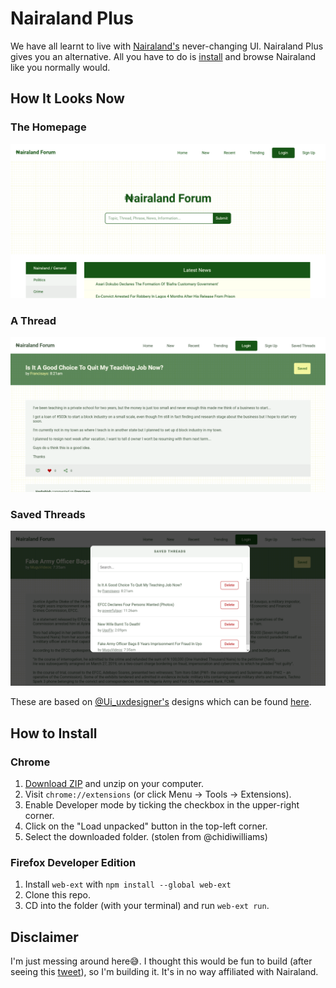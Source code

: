 # Nairaland Plus
We have all learnt to live with [Nairaland's](https://www.nairaland.com) never-changing UI. Nairaland Plus gives you an alternative. All you have to do is [install](#how-to-install) and browse Nairaland like you normally would.

## How It Looks Now
### The Homepage
![Homepage](./homepage.png)

### A Thread
![Thread](./thread-page.png)

### Saved Threads
![Thread](./saved-threads.png)

These are based on [@Ui_uxdesigner's](https://www.twitter.com/Ui_uxdesigner) designs which can be found [here](https://www.behance.net/gallery/93022789/Nairaland-Website-Redesign).


## How to Install
### Chrome
1. [Download ZIP](https://github.com/ajizanci/nairaland-theme/archive/main.zip) and unzip on your computer.
2. Visit `chrome://extensions` (or click Menu -> Tools -> Extensions).
3. Enable Developer mode by ticking the checkbox in the upper-right corner.
4. Click on the "Load unpacked" button in the top-left corner.
5. Select the downloaded folder. 
(stolen from @chidiwilliams)

### Firefox Developer Edition
1. Install `web-ext` with `npm install --global web-ext`
2. Clone this repo.
3. CD into the folder (with your terminal) and run `web-ext run`.


## Disclaimer
I'm just messing around here😅. I thought this would be fun to build (after seeing this [tweet](https://mobile.twitter.com/Ui_uxdesigner/status/1264463867087925248)), so I'm building it. It's in no way affiliated with Nairaland.
